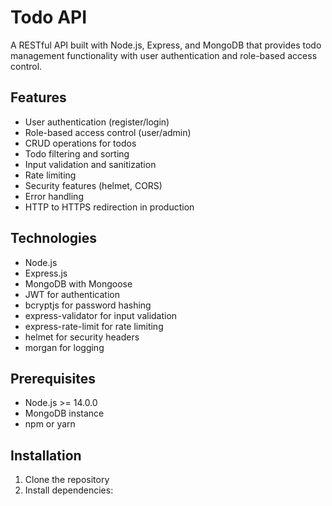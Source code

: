 # Todo API

A RESTful API built with Node.js, Express, and MongoDB that provides todo management functionality with user authentication and role-based access control.

## Features

- User authentication (register/login)
- Role-based access control (user/admin)
- CRUD operations for todos
- Todo filtering and sorting
- Input validation and sanitization
- Rate limiting
- Security features (helmet, CORS)
- Error handling
- HTTP to HTTPS redirection in production

## Technologies

- Node.js
- Express.js
- MongoDB with Mongoose
- JWT for authentication
- bcryptjs for password hashing
- express-validator for input validation
- express-rate-limit for rate limiting
- helmet for security headers
- morgan for logging

## Prerequisites

- Node.js >= 14.0.0
- MongoDB instance
- npm or yarn

## Installation

1. Clone the repository
2. Install dependencies:
